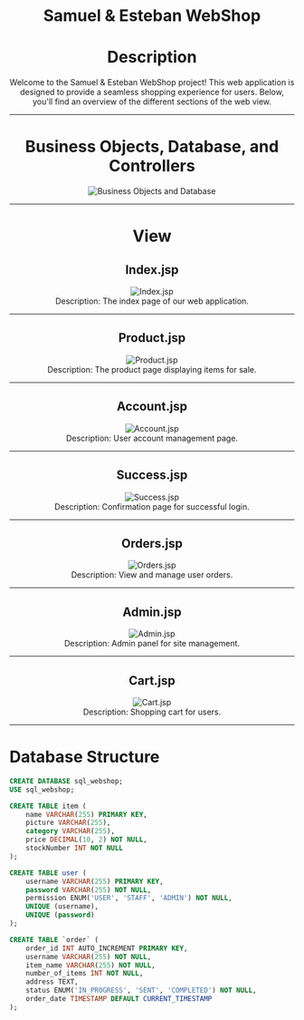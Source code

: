 <h1 align="center">Samuel & Esteban WebShop</h1>

<h1 align="center">Description</h1>
<p align="center">
  Welcome to the Samuel & Esteban WebShop project! This web application is designed to provide a seamless shopping experience for users. Below, you'll find an overview of the different sections of the web view.
</p>

---

<h1 align="center">Business Objects, Database, and Controllers</h1>

<p align="center">
  <img src="repoImage/java.png" alt="Business Objects and Database">
</p>

---

<h1 align="center">View</h1>

<h2 align="center">Index.jsp</h2>
<p align="center">
  <img src="repoImage/index_jsp.png" alt="Index.jsp">
  <br>
  Description: The index page of our web application.
</p>

---

<h2 align="center">Product.jsp</h2>
<p align="center">
  <img src="repoImage/products_jsp.png" alt="Product.jsp">
  <br>
  Description: The product page displaying items for sale.
</p>

---

<h2 align="center">Account.jsp</h2>
<p align="center">
  <img src="repoImage/account_jsp.png" alt="Account.jsp">
  <br>
  Description: User account management page.
</p>

---

<h2 align="center">Success.jsp</h2>
<p align="center">
  <img src="repoImage/success_jsp.png" alt="Success.jsp">
  <br>
  Description: Confirmation page for successful login.
</p>

---

<h2 align="center">Orders.jsp</h2>
<p align="center">
  <img src="repoImage/orders_jsp.png" alt="Orders.jsp">
  <br>
  Description: View and manage user orders.
</p>

---

<h2 align="center">Admin.jsp</h2>
<p align="center">
  <img src="repoImage/admin_jsp.png" alt="Admin.jsp">
  <br>
  Description: Admin panel for site management.
</p>

---

<h2 align="center">Cart.jsp</h2>
<p align="center">
  <img src="repoImage/cart_jsp.png" alt="Cart.jsp">
  <br>
  Description: Shopping cart for users.
</p>

---

# Database Structure
```sql
CREATE DATABASE sql_webshop;
USE sql_webshop;

CREATE TABLE item (
    name VARCHAR(255) PRIMARY KEY,
    picture VARCHAR(255),
    category VARCHAR(255),
    price DECIMAL(10, 2) NOT NULL,
    stockNumber INT NOT NULL
);

CREATE TABLE user (
    username VARCHAR(255) PRIMARY KEY,
    password VARCHAR(255) NOT NULL,
    permission ENUM('USER', 'STAFF', 'ADMIN') NOT NULL,
    UNIQUE (username),
    UNIQUE (password)
);

CREATE TABLE `order` (
    order_id INT AUTO_INCREMENT PRIMARY KEY,
    username VARCHAR(255) NOT NULL,
    item_name VARCHAR(255) NOT NULL,
    number_of_items INT NOT NULL,
    address TEXT,
    status ENUM('IN_PROGRESS', 'SENT', 'COMPLETED') NOT NULL,
    order_date TIMESTAMP DEFAULT CURRENT_TIMESTAMP
);
